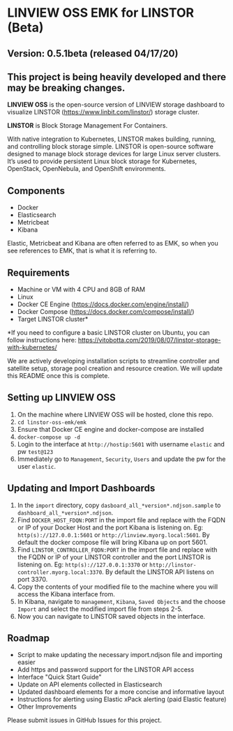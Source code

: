 # LINVIEW OSS EMK for LINSTOR (Beta)
## Version: 0.5.1beta (released 04/17/20)

## This project is being heavily developed and there may be breaking changes.

**LINVIEW OSS** is the open-source version of LINVIEW storage dashboard to visualize LINSTOR (https://www.linbit.com/linstor/) storage cluster.

**LINSTOR** is Block Storage Management For Containers. 

With native integration to Kubernetes, LINSTOR makes building, running, and controlling block storage simple. LINSTOR is open-source software designed to manage block storage devices for large Linux server clusters. It’s used to provide persistent Linux block storage for Kubernetes, OpenStack, OpenNebula, and OpenShift environments. 

## Components
* Docker
* Elasticsearch
* Metricbeat
* Kibana

Elastic, Metricbeat and Kibana are often referred to as EMK, so when you see references to EMK, that is what it is referring to.

## Requirements
* Machine or VM with 4 CPU and 8GB of RAM
* Linux
* Docker CE Engine (https://docs.docker.com/engine/install/)
* Docker Compose (https://docs.docker.com/compose/install/)
* Target LINSTOR cluster*

*If you need to configure a basic LINSTOR cluster on Ubuntu, you can follow instructions here: https://vitobotta.com/2019/08/07/linstor-storage-with-kubernetes/

We are actively developing installation scripts to streamline controller and satellite setup, storage pool creation and resource creation. We will update this README once this is complete.

## Setting up LINVIEW OSS
1. On the machine where LINVIEW OSS will be hosted, clone this repo.
2. `cd linstor-oss-emk/emk`
3. Ensure that Docker CE engine and docker-compose are installed
4. `docker-compose up -d`
5. Login to the interface at `http://hostip:5601` with username `elastic` and pw `test@123`
6. Immediately go to `Management`, `Security`, `Users` and update the pw for the user `elastic`.

## Updating and Import Dashboards
1. In the `import` directory, copy `dasboard_all_*version*.ndjson.sample` to `dashboard_all_*version*.ndjson`.
2. Find `DOCKER_HOST_FDQN:PORT` in the import file and replace with the FQDN or IP of your Docker Host and the port Kibana is listening on. Eg: `http(s)://127.0.0.1:5601` or `http://linview.myorg.local:5601`. By default the docker compose file will bring Kibana up on port 5601.
3. Find `LINSTOR_CONTROLLER_FQDN:PORT` in the import file and replace with the FQDN or IP of your LINSTOR controller and the port LINSTOR is listening on. Eg: `http(s)://127.0.0.1:3370` or `http://linstor-controller.myorg.local:3370`. By default the LINSTOR API listens on port 3370.
4. Copy the contents of your modified file to the machine where you will access the Kibana interface from.
5. In Kibana, navigate to `management`, `Kibana`, `Saved Objects` and the choose `Import` and select the modified import file from steps 2-5.
6. Now you can navigate to LINSTOR saved objects in the interface.

## Roadmap
* Script to make updating the necessary import.ndjson file and importing easier
* Add https and password support for the LINSTOR API access
* Interface "Quick Start Guide"
* Update on API elements collected in Elasticsearch
* Updated dashboard elements for a more concise and informative layout
* Instructions for alerting using Elastic xPack alerting (paid Elastic feature)
* Other Improvements

Please submit issues in GitHub Issues for this project.

